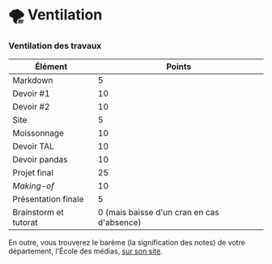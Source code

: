 # 🌪 Ventilation

### Ventilation des travaux

| Élément               | Points                                     |
| --------------------- | ------------------------------------------ |
| Markdown              | 5                                          |
| Devoir #1             | 10                                         |
| Devoir #2             | 10                                         |
| Site                  | 5                                          |
| Moissonnage           | 10                                         |
| Devoir TAL            | 10                                         |
| Devoir pandas         | 10                                         |
| Projet final          | 25                                         |
| _Making-of_           | 10                                         |
| Présentation finale   | 5                                          |
| Brainstorm et tutorat | 0 (mais baisse d'un cran en cas d'absence) |

En outre, vous trouverez le barème (la signification des notes) de votre département, l'École des médias, [sur son site](https://edm.uqam.ca/bareme-2/).
